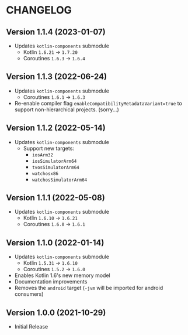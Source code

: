 # CHANGELOG

## Version 1.1.4 (2023-01-07)
 - Updates `kotlin-components` submodule
     - Kotlin `1.6.21` -> `1.7.20`
     - Coroutines `1.6.3` -> `1.6.4`

## Version 1.1.3 (2022-06-24)
 - Updates `kotlin-components` submodule
     - Coroutines `1.6.1` -> `1.6.3`
 - Re-enable compiler flag `enableCompatibilityMetadataVariant=true` to support
   non-hierarchical projects. (sorry...)

## Version 1.1.2 (2022-05-14)
 - Updates `kotlin-components` submodule
     - Support new targets:
         - `iosArm32`
         - `iosSimulatorArm64`
         - `tvosSimulatorArm64`
         - `watchosx86`
         - `watchosSimulatorArm64`

## Version 1.1.1 (2022-05-08)
- Updates `kotlin-components` submodule
     - Kotlin `1.6.10` -> `1.6.21`
     - Coroutines `1.6.0` -> `1.6.1`

## Version 1.1.0 (2022-01-14)
- Updates `kotlin-components` submodule
    - Kotlin `1.5.31` -> `1.6.10`
    - Coroutines `1.5.2` -> `1.6.0`
 - Enables Kotlin 1.6's new memory model
 - Documentation improvements
 - Removes the `android` target (`-jvm` will be imported for android consumers)

## Version 1.0.0 (2021-10-29)
 - Initial Release
